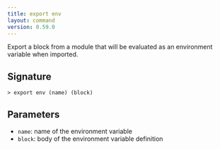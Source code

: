 ```yaml
---
title: export env
layout: command
version: 0.59.0
---
```


Export a block from a module that will be evaluated as an environment variable when imported.

## Signature

```> export env (name) (block)```

## Parameters

 -  `name`: name of the environment variable
 -  `block`: body of the environment variable definition

